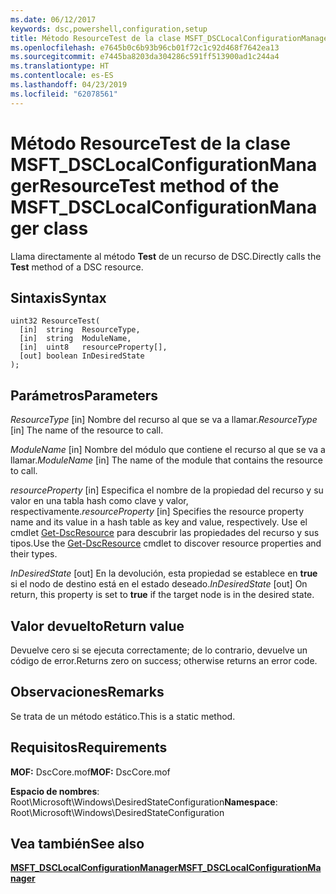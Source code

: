 ```yaml
---
ms.date: 06/12/2017
keywords: dsc,powershell,configuration,setup
title: Método ResourceTest de la clase MSFT_DSCLocalConfigurationManager
ms.openlocfilehash: e7645b0c6b93b96cb01f72c1c92d468f7642ea13
ms.sourcegitcommit: e7445ba8203da304286c591ff513900ad1c244a4
ms.translationtype: HT
ms.contentlocale: es-ES
ms.lasthandoff: 04/23/2019
ms.locfileid: "62078561"
---
```

# <a name="resourcetest-method-of-the-msftdsclocalconfigurationmanager-class"></a><span data-ttu-id="e4aa2-103">Método ResourceTest de la clase MSFT_DSCLocalConfigurationManager</span><span class="sxs-lookup"><span data-stu-id="e4aa2-103">ResourceTest method of the MSFT_DSCLocalConfigurationManager class</span></span>

<span data-ttu-id="e4aa2-104">Llama directamente al método **Test** de un recurso de DSC.</span><span class="sxs-lookup"><span data-stu-id="e4aa2-104">Directly calls the **Test** method of a DSC resource.</span></span>

## <a name="syntax"></a><span data-ttu-id="e4aa2-105">Sintaxis</span><span class="sxs-lookup"><span data-stu-id="e4aa2-105">Syntax</span></span>

```mof
uint32 ResourceTest(
  [in]  string  ResourceType,
  [in]  string  ModuleName,
  [in]  uint8   resourceProperty[],
  [out] boolean InDesiredState
);
```

## <a name="parameters"></a><span data-ttu-id="e4aa2-106">Parámetros</span><span class="sxs-lookup"><span data-stu-id="e4aa2-106">Parameters</span></span>

<span data-ttu-id="e4aa2-107">*ResourceType* \[in\] Nombre del recurso al que se va a llamar.</span><span class="sxs-lookup"><span data-stu-id="e4aa2-107">*ResourceType* \[in\] The name of the resource to call.</span></span>

<span data-ttu-id="e4aa2-108">*ModuleName* \[in\] Nombre del módulo que contiene el recurso al que se va a llamar.</span><span class="sxs-lookup"><span data-stu-id="e4aa2-108">*ModuleName* \[in\] The name of the module that contains the resource to call.</span></span>

<span data-ttu-id="e4aa2-109">*resourceProperty* \[in\] Especifica el nombre de la propiedad del recurso y su valor en una tabla hash como clave y valor, respectivamente.</span><span class="sxs-lookup"><span data-stu-id="e4aa2-109">*resourceProperty* \[in\] Specifies the resource property name and its value in a hash table as key and value, respectively.</span></span> <span data-ttu-id="e4aa2-110">Use el cmdlet [Get-DscResource](/powershell/module/PSDesiredStateConfiguration/Get-DscResource) para descubrir las propiedades del recurso y sus tipos.</span><span class="sxs-lookup"><span data-stu-id="e4aa2-110">Use the [Get-DscResource](/powershell/module/PSDesiredStateConfiguration/Get-DscResource) cmdlet to discover resource properties and their types.</span></span>

<span data-ttu-id="e4aa2-111">*InDesiredState* \[out\] En la devolución, esta propiedad se establece en **true** si el nodo de destino está en el estado deseado.</span><span class="sxs-lookup"><span data-stu-id="e4aa2-111">*InDesiredState* \[out\] On return, this property is set to **true** if the target node is in the desired state.</span></span>

## <a name="return-value"></a><span data-ttu-id="e4aa2-112">Valor devuelto</span><span class="sxs-lookup"><span data-stu-id="e4aa2-112">Return value</span></span>

<span data-ttu-id="e4aa2-113">Devuelve cero si se ejecuta correctamente; de lo contrario, devuelve un código de error.</span><span class="sxs-lookup"><span data-stu-id="e4aa2-113">Returns zero on success; otherwise returns an error code.</span></span>

## <a name="remarks"></a><span data-ttu-id="e4aa2-114">Observaciones</span><span class="sxs-lookup"><span data-stu-id="e4aa2-114">Remarks</span></span>

<span data-ttu-id="e4aa2-115">Se trata de un método estático.</span><span class="sxs-lookup"><span data-stu-id="e4aa2-115">This is a static method.</span></span>

## <a name="requirements"></a><span data-ttu-id="e4aa2-116">Requisitos</span><span class="sxs-lookup"><span data-stu-id="e4aa2-116">Requirements</span></span>

<span data-ttu-id="e4aa2-117">**MOF:** DscCore.mof</span><span class="sxs-lookup"><span data-stu-id="e4aa2-117">**MOF:** DscCore.mof</span></span>

<span data-ttu-id="e4aa2-118">**Espacio de nombres**: Root\Microsoft\Windows\DesiredStateConfiguration</span><span class="sxs-lookup"><span data-stu-id="e4aa2-118">**Namespace**: Root\Microsoft\Windows\DesiredStateConfiguration</span></span>

## <a name="see-also"></a><span data-ttu-id="e4aa2-119">Vea también</span><span class="sxs-lookup"><span data-stu-id="e4aa2-119">See also</span></span>

[<span data-ttu-id="e4aa2-120">**MSFT_DSCLocalConfigurationManager**</span><span class="sxs-lookup"><span data-stu-id="e4aa2-120">**MSFT_DSCLocalConfigurationManager**</span></span>](msft-dsclocalconfigurationmanager.md)